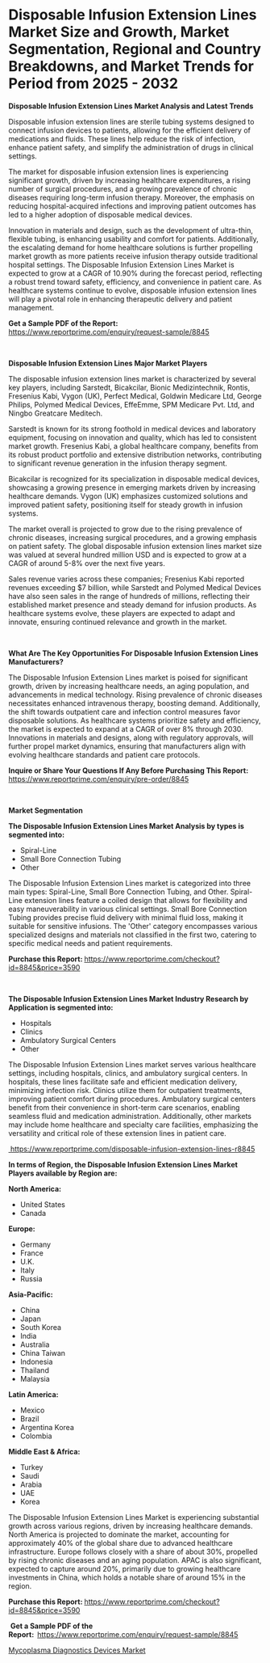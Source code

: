 <p><h1>Disposable Infusion Extension Lines Market Size and Growth, Market Segmentation, Regional and Country Breakdowns, and Market Trends for Period from 2025 -  2032</h1></p><p><strong>Disposable Infusion Extension Lines Market Analysis and Latest Trends</strong></p>
<p><p>Disposable infusion extension lines are sterile tubing systems designed to connect infusion devices to patients, allowing for the efficient delivery of medications and fluids. These lines help reduce the risk of infection, enhance patient safety, and simplify the administration of drugs in clinical settings. </p><p>The market for disposable infusion extension lines is experiencing significant growth, driven by increasing healthcare expenditures, a rising number of surgical procedures, and a growing prevalence of chronic diseases requiring long-term infusion therapy. Moreover, the emphasis on reducing hospital-acquired infections and improving patient outcomes has led to a higher adoption of disposable medical devices. </p><p>Innovation in materials and design, such as the development of ultra-thin, flexible tubing, is enhancing usability and comfort for patients. Additionally, the escalating demand for home healthcare solutions is further propelling market growth as more patients receive infusion therapy outside traditional hospital settings. The Disposable Infusion Extension Lines Market is expected to grow at a CAGR of 10.90% during the forecast period, reflecting a robust trend toward safety, efficiency, and convenience in patient care. As healthcare systems continue to evolve, disposable infusion extension lines will play a pivotal role in enhancing therapeutic delivery and patient management.</p></p>
<p><strong>Get a Sample PDF of the Report:&nbsp;</strong> <a href="https://www.reportprime.com/enquiry/request-sample/8845?utm_campaign=2738&utm_medium=2&utm_source=Github&utm_content=ia&utm_term=20032025&utm_id=disposable-infusion-extension-lines">https://www.reportprime.com/enquiry/request-sample/8845</a></p>
<p>&nbsp;</p>
<p><strong>Disposable Infusion Extension Lines Major Market Players</strong></p>
<p><p>The disposable infusion extension lines market is characterized by several key players, including Sarstedt, Bicakcilar, Bionic Medizintechnik, Rontis, Fresenius Kabi, Vygon (UK), Perfect Medical, Goldwin Medicare Ltd, George Philips, Polymed Medical Devices, EffeEmme, SPM Medicare Pvt. Ltd, and Ningbo Greatcare Meditech. </p><p>Sarstedt is known for its strong foothold in medical devices and laboratory equipment, focusing on innovation and quality, which has led to consistent market growth. Fresenius Kabi, a global healthcare company, benefits from its robust product portfolio and extensive distribution networks, contributing to significant revenue generation in the infusion therapy segment.</p><p>Bicakcilar is recognized for its specialization in disposable medical devices, showcasing a growing presence in emerging markets driven by increasing healthcare demands. Vygon (UK) emphasizes customized solutions and improved patient safety, positioning itself for steady growth in infusion systems. </p><p>The market overall is projected to grow due to the rising prevalence of chronic diseases, increasing surgical procedures, and a growing emphasis on patient safety. The global disposable infusion extension lines market size was valued at several hundred million USD and is expected to grow at a CAGR of around 5-8% over the next five years.</p><p>Sales revenue varies across these companies; Fresenius Kabi reported revenues exceeding $7 billion, while Sarstedt and Polymed Medical Devices have also seen sales in the range of hundreds of millions, reflecting their established market presence and steady demand for infusion products. As healthcare systems evolve, these players are expected to adapt and innovate, ensuring continued relevance and growth in the market.</p></p>
<p>&nbsp;</p>
<p><strong>What Are The Key Opportunities For Disposable Infusion Extension Lines Manufacturers?</strong></p>
<p><p>The Disposable Infusion Extension Lines market is poised for significant growth, driven by increasing healthcare needs, an aging population, and advancements in medical technology. Rising prevalence of chronic diseases necessitates enhanced intravenous therapy, boosting demand. Additionally, the shift towards outpatient care and infection control measures favor disposable solutions. As healthcare systems prioritize safety and efficiency, the market is expected to expand at a CAGR of over 8% through 2030. Innovations in materials and designs, along with regulatory approvals, will further propel market dynamics, ensuring that manufacturers align with evolving healthcare standards and patient care protocols.</p></p>
<p><strong>Inquire or Share Your Questions If Any Before Purchasing This Report:</strong> <a href="https://www.reportprime.com/enquiry/pre-order/8845?utm_campaign=2738&utm_medium=2&utm_source=Github&utm_content=ia&utm_term=20032025&utm_id=disposable-infusion-extension-lines">https://www.reportprime.com/enquiry/pre-order/8845</a></p>
<p>&nbsp;</p>
<p><strong>Market Segmentation</strong></p>
<p><strong>The Disposable Infusion Extension Lines Market Analysis by types is segmented into:</strong></p>
<p><ul><li>Spiral-Line</li><li>Small Bore Connection Tubing</li><li>Other</li></ul></p>
<p><p>The Disposable Infusion Extension Lines market is categorized into three main types: Spiral-Line, Small Bore Connection Tubing, and Other. Spiral-Line extension lines feature a coiled design that allows for flexibility and easy maneuverability in various clinical settings. Small Bore Connection Tubing provides precise fluid delivery with minimal fluid loss, making it suitable for sensitive infusions. The 'Other' category encompasses various specialized designs and materials not classified in the first two, catering to specific medical needs and patient requirements.</p></p>
<p><strong>Purchase this Report:&nbsp;</strong><a href="https://www.reportprime.com/checkout?id=8845&price=3590&utm_campaign=2738&utm_medium=2&utm_source=Github&utm_content=ia&utm_term=20032025&utm_id=disposable-infusion-extension-lines">https://www.reportprime.com/checkout?id=8845&price=3590</a></p>
<p>&nbsp;</p>
<p><strong>The Disposable Infusion Extension Lines Market Industry Research by Application is segmented into:</strong></p>
<p><ul><li>Hospitals</li><li>Clinics</li><li>Ambulatory Surgical Centers</li><li>Other</li></ul></p>
<p><p>The Disposable Infusion Extension Lines market serves various healthcare settings, including hospitals, clinics, and ambulatory surgical centers. In hospitals, these lines facilitate safe and efficient medication delivery, minimizing infection risk. Clinics utilize them for outpatient treatments, improving patient comfort during procedures. Ambulatory surgical centers benefit from their convenience in short-term care scenarios, enabling seamless fluid and medication administration. Additionally, other markets may include home healthcare and specialty care facilities, emphasizing the versatility and critical role of these extension lines in patient care.</p></p>
<p><a href="https://www.reportprime.com/disposable-infusion-extension-lines-r8845?utm_campaign=2738&utm_medium=2&utm_source=Github&utm_content=ia&utm_term=20032025&utm_id=disposable-infusion-extension-lines">&nbsp;https://www.reportprime.com/disposable-infusion-extension-lines-r8845</a></p>
<p><strong>In terms of Region, the Disposable Infusion Extension Lines Market Players available by Region are:</strong></p>
<p>
    <p> <strong> North America: </strong>
        <ul>
            <li>United States</li>
            <li>Canada</li>
        </ul>
        </p> 
    <p> <strong> Europe: </strong>
        <ul>
            <li>Germany</li>
            <li>France</li>
            <li>U.K.</li>
            <li>Italy</li>
            <li>Russia</li>
        </ul>
        </p> 
    <p> <strong> Asia-Pacific: </strong>
        <ul>
            <li>China</li>
            <li>Japan</li>
            <li>South Korea</li>
            <li>India</li>
            <li>Australia</li>
            <li>China Taiwan</li>
            <li>Indonesia</li>
            <li>Thailand</li>
            <li>Malaysia</li>
        </ul>
        </p> 
    <p> <strong> Latin America: </strong>
        <ul>
            <li>Mexico</li>
            <li>Brazil</li>
            <li>Argentina Korea</li>
            <li>Colombia</li>
        </ul>
        </p> 
    <p> <strong> Middle East & Africa: </strong>
        <ul>
            <li>Turkey</li>
            <li>Saudi</li>
            <li>Arabia</li>
            <li>UAE</li>
            <li>Korea</li>
        </ul>
    </p>
    </p>
<p><p>The Disposable Infusion Extension Lines Market is experiencing substantial growth across various regions, driven by increasing healthcare demands. North America is projected to dominate the market, accounting for approximately 40% of the global share due to advanced healthcare infrastructure. Europe follows closely with a share of about 30%, propelled by rising chronic diseases and an aging population. APAC is also significant, expected to capture around 20%, primarily due to growing healthcare investments in China, which holds a notable share of around 15% in the region.</p></p>
<p><strong>Purchase this Report: </strong><a href="https://www.reportprime.com/checkout?id=8845&price=3590&utm_campaign=2738&utm_medium=2&utm_source=Github&utm_content=ia&utm_term=20032025&utm_id=disposable-infusion-extension-lines">https://www.reportprime.com/checkout?id=8845&price=3590</a></p>
<p>&nbsp;<strong>Get a Sample PDF of the Report:&nbsp;&nbsp;</strong><a href="https://www.reportprime.com/enquiry/request-sample/8845?utm_campaign=2738&utm_medium=2&utm_source=Github&utm_content=ia&utm_term=20032025&utm_id=disposable-infusion-extension-lines">https://www.reportprime.com/enquiry/request-sample/8845</a></p>
<p><strong></strong></p>
<p><p><a href="https://github.com/penglatilles/Market-Research-Report-List-1/blob/main/mycoplasma-diagnostics-devices-market.md?utm_campaign=2738&utm_medium=2&utm_source=Github&utm_content=ia&utm_term=20032025&utm_id=disposable-infusion-extension-lines">Mycoplasma Diagnostics Devices Market</a></p></p>
